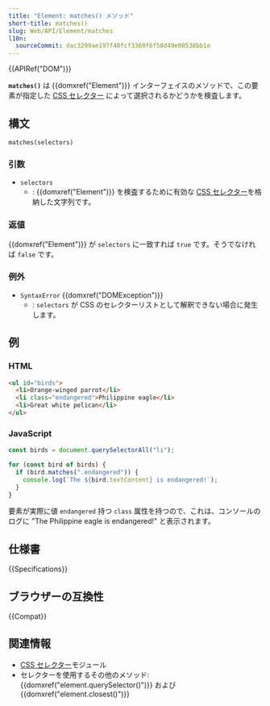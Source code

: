 ```yaml
---
title: "Element: matches() メソッド"
short-title: matches()
slug: Web/API/Element/matches
l10n:
  sourceCommit: dac3299ae197f40fcf3369f6f58d49e00538bb1e
---
```


{{APIRef("DOM")}}

**`matches()`** は {{domxref("Element")}} インターフェイスのメソッドで、この要素が指定した [CSS セレクター](/ja/docs/Learn/CSS/Building_blocks/Selectors) によって選択されるかどうかを検査します。

## 構文

```js-nolint
matches(selectors)
```

### 引数

- `selectors`
  - : {{domxref("Element")}} を検査するために有効な [CSS セレクター](/ja/docs/Learn/CSS/Building_blocks/Selectors)を格納した文字列です。

### 返値

{{domxref("Element")}} が `selectors` に一致すれば `true` です。そうでなければ `false` です。

### 例外

- `SyntaxError` {{domxref("DOMException")}}
  - : `selectors` が CSS のセレクターリストとして解釈できない場合に発生します。

## 例

### HTML

```html
<ul id="birds">
  <li>Orange-winged parrot</li>
  <li class="endangered">Philippine eagle</li>
  <li>Great white pelican</li>
</ul>
```

### JavaScript

```js
const birds = document.querySelectorAll("li");

for (const bird of birds) {
  if (bird.matches(".endangered")) {
    console.log(`The ${bird.textContent} is endangered!`);
  }
}
```

要素が実際に値 `endangered` 持つ `class` 属性を持つので、これは、コンソールのログに "The Philippine eagle is endangered!" と表示されます。

## 仕様書

{{Specifications}}

## ブラウザーの互換性

{{Compat}}

## 関連情報

- [CSS セレクター](/ja/docs/Web/CSS/CSS_Selectors)モジュール
- セレクターを使用するその他のメソッド: {{domxref("element.querySelector()")}} および {{domxref("element.closest()")}}
